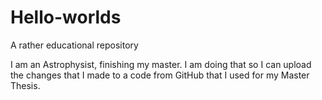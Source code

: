 # Hello-worlds
A rather educational repository 

I am an Astrophysist, finishing my master. I am doing that so I can upload the changes that I made to a code from GitHub that I used for my Master Thesis. 

